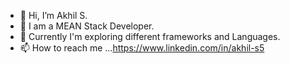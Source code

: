 - 👋 Hi, I’m Akhil S.
- 👀  I am a MEAN Stack Developer.
- 🌱 Currently I'm exploring different frameworks and Languages.
- 📫 How to reach me ...https://www.linkedin.com/in/akhil-s5

<!---
akhils/a-khils is a ✨ special ✨ repository because its `README.md` (this file) appears on your GitHub profile.
You can click the Preview link to take a look at your changes.
--->
